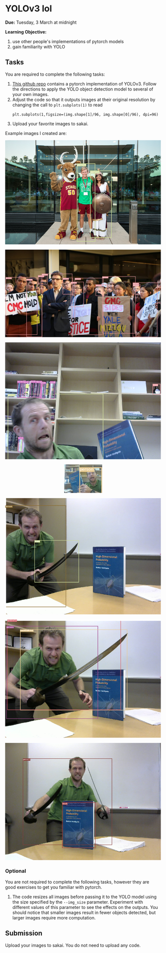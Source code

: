 # YOLOv3 lol

**Due:** Tuesday, 3 March at midnight

**Learning Objective:**

1. use other people's implementations of pytorch models
1. gain familiarity with YOLO

## Tasks

You are required to complete the following tasks:

1. [This github repo](https://github.com/eriklindernoren/PyTorch-YOLOv3) contains a pytorch implementation of YOLOv3.
   Follow the directions to apply the YOLO object detection model to several of your own images.
1. Adjust the code so that it outputs images at their original resolution by changing the call to `plt.subplots(1)` to read
   ```
   plt.subplots(1,figsize=(img.shape[1]/96, img.shape[0]/96), dpi=96)
   ```
1. Upload your favorite images to sakai.

Example images I created are:

<p align=center><img src='cmc1.png'></p>
<p align=center><img src='cmc2.png'></p>
<p align=center><img src='mike1.png'></p>
<p align=center><img src='mike2.png'></p>
<p align=center><img src='mike3.png'></p>
<p align=center><img src='mike4.png'></p>
<p align=center><img src='mike5.png'></p>

### Optional

You are not required to complete the following tasks,
however they are good exercises to get you familiar with pytorch.

1. The code resizes all images before passing it to the YOLO model using the size specified by the `--img_size` parameter.
   Experiment with different values of this parameter to see the effects on the outputs.
   You should notice that smaller images result in fewer objects detected,
   but larger images require more computation.

## Submission

Upload your images to sakai.
You do not need to upload any code.

